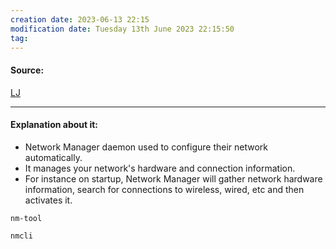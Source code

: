 ```yaml
---
creation date: 2023-06-13 22:15
modification date: Tuesday 13th June 2023 22:15:50
tag: 
---
```


#### Source:
[LJ](https://linuxjourney.com/lesson/network-manager)

--------------------------------------

#### Explanation about it:

* Network Manager daemon used to configure their network automatically.
* It manages your network's hardware and connection information.
* For instance on startup, Network Manager will gather network hardware information, search for connections to wireless, wired, etc and then activates it.

```
nm-tool

nmcli
```

